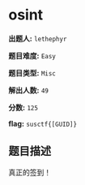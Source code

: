 # osint

**出题人:** `lethephyr`

**题目难度:** `Easy`

**题目类型:** `Misc`

**解出人数:** `49`

**分数:** `125`

**flag:** `susctf{[GUID]}`

## 题目描述

真正的签到！


            
